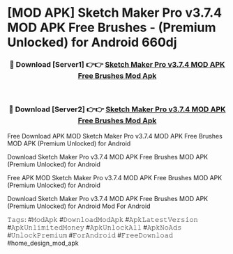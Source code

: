 # [MOD APK] Sketch Maker Pro v3.7.4 MOD APK Free Brushes - (Premium Unlocked) for Android 660dj



<div align="center">
<h3>🔴 Download [Server1] 👉👉 <a href="https://momento.my/?title=Sketch_Maker_Pro_v3.7.4_MOD_APK_Free_Brushes">Sketch Maker Pro v3.7.4 MOD APK Free Brushes Mod Apk</a></h3><br>

<h3>🔴 Download [Server2] 👉👉 <a href="https://momento.my/?title=Sketch_Maker_Pro_v3.7.4_MOD_APK_Free_Brushes">Sketch Maker Pro v3.7.4 MOD APK Free Brushes Mod Apk</a></h3>
</div>



Free Download APK MOD Sketch Maker Pro v3.7.4 MOD APK Free Brushes MOD APK (Premium Unlocked) for Android

Download Sketch Maker Pro v3.7.4 MOD APK Free Brushes MOD APK (Premium Unlocked) for Android

Free APK MOD Sketch Maker Pro v3.7.4 MOD APK Free Brushes MOD APK (Premium Unlocked) for Android

Download Sketch Maker Pro v3.7.4 MOD APK Free Brushes MOD APK (Premium Unlocked) for Android Mod For Android

𝚃𝚊𝚐𝚜: #𝙼𝚘𝚍𝙰𝚙𝚔 #𝙳𝚘𝚠𝚗𝚕𝚘𝚊𝚍𝙼𝚘𝚍𝙰𝚙𝚔 #𝙰𝚙𝚔𝙻𝚊𝚝𝚎𝚜𝚝𝚅𝚎𝚛𝚜𝚒𝚘𝚗 #𝙰𝚙𝚔𝚄𝚗𝚕𝚒𝚖𝚒𝚝𝚎𝚍𝙼𝚘𝚗𝚎𝚢 #𝙰𝚙𝚔𝚄𝚗𝚕𝚘𝚌𝚔𝙰𝚕𝚕 #𝙰𝚙𝚔𝙽𝚘𝙰𝚍𝚜 #𝚄𝚗𝚕𝚘𝚌𝚔𝙿𝚛𝚎𝚖𝚒𝚞𝚖 #𝙵𝚘𝚛𝙰𝚗𝚍𝚛𝚘𝚒𝚍 #𝙵𝚛𝚎𝚎𝙳𝚘𝚠𝚗𝚕𝚘𝚊𝚍 #home_design_mod_apk
